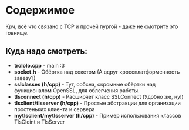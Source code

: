 Содержимое
==================
Крч, всё что связано с TCP и прочей пургой - даже не смотрите это говнище.

Куда надо смотреть:
------------------
* **trololo.cpp** - main :3
* **socket.h** - Обёртка над сокетом (А вдруг кроссплатформенность завезу?)
* **sslclasses (h/cpp)** - Тут, собсна, скромные обёртки над функционалом OpenSSL, для облегчения работы.
* **tlsconnect (h/cpp)** - Расширяет класс SSLConnect (Удобно же, ну!)
* **tlsclient/tlsserver (h/cpp)** - Простые абстракции для организации простеньких клиента и сервера
* **mytlsclient/mytlsserver (h/cpp)** - Пример использования классов TlsCleint и TlsServer
